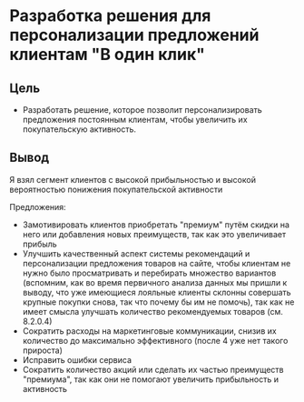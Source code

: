 # Разработка решения для персонализации предложений клиентам "В один клик"
## Цель
- Разработать решение, которое позволит персонализировать предложения постоянным клиентам, чтобы увеличить их покупательскую активность.
## Вывод
Я взял сегмент клиентов с высокой прибыльностью и высокой вероятностью понижения покупательской активности

Предложения:
- Замотивировать клиентов приобретать "премиум" путём скидки на него или добавления новых преимуществ, так как это увеличивает прибыль
- Улучшить качественный аспект системы рекомендаций и персонализации предложения товаров на сайте, чтобы клиентам не нужно было просматривать и перебирать множество вариантов (вспомним, как во время первичного анализа данных мы пришли к выводу, что уже имеющиеся лояльные клиенты склонны совершать крупные покупки снова, так что почему бы им не помочь), так как не имеет смысла улучшать количество рекомендуемых товаров (см. 8.2.0.4)
- Сократить расходы на маркетинговые коммуникации, снизив их количество до максимально эффективного (после 4 уже нет такого прироста)
- Исправить ошибки сервиса
- Сократить количество акций или сделать их частью преимуществ "премиума", так как они не помогают увеличить прибыльность и активность
